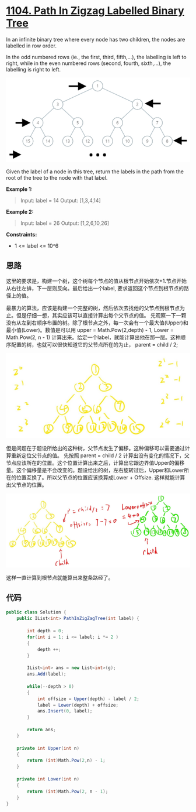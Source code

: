 # [1104. Path In Zigzag Labelled Binary Tree](https://leetcode.com/problems/path-in-zigzag-labelled-binary-tree/)

In an infinite binary tree where every node has two children, the nodes are labelled in row order.

In the odd numbered rows (ie., the first, third, fifth,...), the labelling is left to right, while in the even numbered rows (second, fourth, sixth,...), the labelling is right to left.

![img](image/tree.png)

Given the label of a node in this tree, return the labels in the path from the root of the tree to the node with that label.

**Example 1:**

> Input: label = 14
> Output: [1,3,4,14]

**Example 2:**

> Input: label = 26
> Output: [1,2,6,10,26]

**Constraints:**

* 1 <= label <= 10^6

## 思路

这里的要求是，构建一个树，这个树每个节点的值从根节点开始依次+1.节点开始从右往左排，下一层则反向。最后给出一个label, 要求返回这个节点到根节点的路径上的值。

最暴力的算法，应该是构建一个完整的树，然后依次去找他的父节点到根节点为止。但是仔细一想，其实应该可以直接计算出每个父节点的值。
先观察一下一颗没有从左到右顺序布置的树。除了根节点之外，每一次会有一个最大值(Upper)和最小值(Lower)。数值是可以用 upper = Math.Pow(2,depth) - 1, Lower = Math.Pow(2, n - 1) 计算出来。给定一个label，就能计算出他在那一层。这种顺序配置的树，也就可以很快知道它的父节点所在的为止， parent = child / 2;

![tree](image/tree1.jpg)

但是问题在于题设所给出的这种树，父节点发生了偏移。这种偏移可以需要通过计算重新定位父节点的值。
先按照 parent = child / 2 计算出没有变化的情况下，父节点应该所在的位置。这个位置计算出来之后，计算出它跟边界值Upper的偏移量。这个偏移量是不会改变的。题设给出的树，左右旋转过后，Upper和Lower所在的位置互换了。所以父节点的位置应该换算成Lower + Offsize. 这样就能计算出父节点的位置。

![tree](image/tree2.jpg)

这样一直计算到根节点就能算出来整条路经了。

## 代码

```csharp
public class Solution {
    public IList<int> PathInZigZagTree(int label) {

        int depth = 0;
        for(int i = 1; i <= label; i *= 2 )
        {
            depth ++;
        }

        IList<int> ans = new List<int>(g);
        ans.Add(label);

        while(--depth > 0)
        {
            int offsize = Upper(depth) - label / 2;
            label = Lower(depth) + offsize;
            ans.Insert(0, label);
        }

        return ans;
    }

    private int Upper(int n)
    {
        return (int)Math.Pow(2,n) - 1;
    }

    private int Lower(int n)
    {
        return (int)Math.Pow(2, n - 1);
    }
}
```

